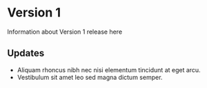 # Version 1

Information about Version 1 release here

## Updates

- Aliquam rhoncus nibh nec nisi elementum tincidunt at eget arcu.
- Vestibulum sit amet leo sed magna dictum semper.